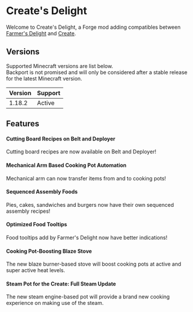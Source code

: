# Create's Delight
Welcome to Create's Delight, a Forge mod adding compatibles between [Farmer's Delight](https://github.com/vectorwing/FarmersDelight) and [Create](https://github.com/Creators-of-Create/Create).

## Versions
Supported Minecraft versions are list below. <br/>
Backport is not promised and will only be considered after a stable release for the latest Minecraft version.

| Version | Support |
|---------|---------|
| 1.18.2  | Active  |

## Features
#### Cutting Board Recipes on Belt and Deployer
Cutting board recipes are now available on Belt and Deployer!
#### Mechanical Arm Based Cooking Pot Automation
Mechanical arm can now transfer items from and to cooking pots!
#### Sequenced Assembly Foods
Pies, cakes, sandwiches and burgers now have their own sequenced assembly recipes!
#### Optimized Food Tooltips
Food tooltips add by Farmer's Delight now have better indications!
#### Cooking Pot-Boosting Blaze Stove
The new blaze burner-based stove will boost cooking pots at active and super active heat levels.
#### Steam Pot for the Create: Full Steam Update
The new steam engine-based pot will provide a brand new cooking experience on making use of the steam.
